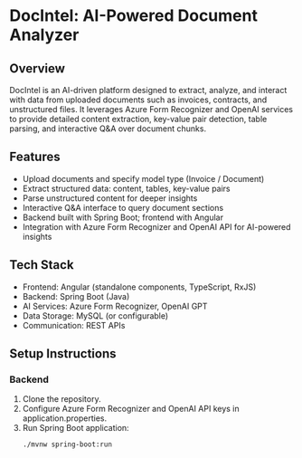     
# DocIntel: AI-Powered Document Analyzer

## Overview
DocIntel is an AI-driven platform designed to extract, analyze, and interact with data from uploaded documents such as invoices, contracts, and unstructured files. It leverages Azure Form Recognizer and OpenAI services to provide detailed content extraction, key-value pair detection, table parsing, and interactive Q&A over document chunks.

## Features
- Upload documents and specify model type (Invoice / Document)
- Extract structured data: content, tables, key-value pairs
- Parse unstructured content for deeper insights
- Interactive Q&A interface to query document sections
- Backend built with Spring Boot; frontend with Angular
- Integration with Azure Form Recognizer and OpenAI API for AI-powered insights

## Tech Stack
- Frontend: Angular (standalone components, TypeScript, RxJS)
- Backend: Spring Boot (Java)
- AI Services: Azure Form Recognizer, OpenAI GPT
- Data Storage: MySQL (or configurable)
- Communication: REST APIs

## Setup Instructions

### Backend
1. Clone the repository.
2. Configure Azure Form Recognizer and OpenAI API keys in application.properties.
3. Run Spring Boot application:
   ```bash
   ./mvnw spring-boot:run

